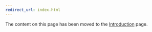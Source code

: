 ```yaml
---
redirect_url: index.html
---
```


The content on this page has been moved to the [Introduction](xref:xr-plug-in-management-manual) page.